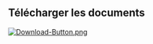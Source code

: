 ## Télécharger les documents
[![Download-Button.png](https://raw.githubusercontent.com/leghort/Traduction-Dont-starve-together/master/.readme.assets/Download-Button.png)](https://github.com/leghort/bts_sio_private/archive/refs/heads/main.zip)

